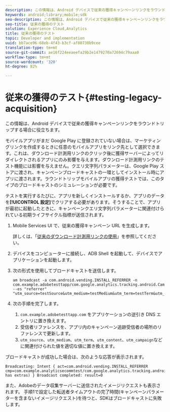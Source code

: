 ```yaml
---
description: この情報は、Android デバイスで従来の獲得キャンペーンリンクをラウンドトリップする場合に役立ちます。
keywords: android;library;mobile;sdk
seo-description: この情報は、Android デバイスで従来の獲得キャンペーンリンクをラウンドトリップする場合に役立ちます。
seo-title: 従来の獲得のテスト
solution: Experience Cloud,Analytics
title: 従来の獲得のテスト
topic: Developer and implementation
uuid: bb7ace96-68eb-4f43-b3cf-af80730b9cee
translation-type: tm+mt
source-git-commit: ae16f224eeaeefa29b2e1479270a72694c79aaa0
workflow-type: tm+mt
source-wordcount: '320'
ht-degree: 82%

---
```



# 従来の獲得のテスト{#testing-legacy-acquisition}

この情報は、Android デバイスで従来の獲得キャンペーンリンクをラウンドトリップする場合に役立ちます。

モバイルアプリがまだ Google Play に登録されていない場合は、マーケティングリンクを作成するときに任意のモバイルアプリをリンク先として選択できます。これは、ダウンロード計測用リンクのクリック後に獲得サーバーによってリダイレクトされるアプリにのみ影響を与えます。ダウンロード計測用リンクのテスト機能には影響を与えません。クエリ文字列パラメーターは、Google Play ストアに渡され、キャンペーンブロードキャストの一環としてインストール時にアプリに渡されます。ラウンドトリップモバイルアプリの獲得テストでは、このタイプのブロードキャストのシミュレーションが必要です。

テストを実行するたびに、アプリを新しくインストールするか、アプリのデータを&#x200B;**[!UICONTROL 設定]**&#x200B;でクリアする必要があります。そうすることで、アプリが最初に起動したときに、キャンペーンクエリ文字列パラメーターに関連付けられている初期ライフサイクル指標が送信されます。

1. Mobile Services UI で、従来の獲得キャンペーン URL を生成します。

   詳しくは、「[従来のダウンロード計測用リンクの使用](/help/using/acquisition-main/c-marketing-links-builder/t-create-edit-adobe-links/c-use-legacy-acquisition-links/c-use-legacy-acquisition-links.md)」を参照してください。
1. デバイスをコンピューターに接続し、ADB Shell を起動して、デバイスでアプリケーションを起動します。
1. 次の形式を使用してブロードキャストを送信します。

   ```
   am broadcast -a com.android.vending.INSTALL_REFERRER -n com.example.adobetesttapp/com.google.analytics.tracking.android.CampaignTrackingReceiver --es "referrer" "utm_source=testSource&utm_medium=testMedium&utm_term=testTerm&utm_content=testContent&utm_campaign=testCampaign&trackingcode=trackingvalue"
   ```

1. 次の手順を完了します。
   1. `com.example.adobetesttapp.com` をアプリケーションの逆引き DNS エントリに置き換えます。
   1. 受信者リファレンスを、アプリ内のキャンペーン追跡受信者の場所のリファレンスで更新します。
   1. `utm_source`、`utm_medium`、`utm_term`、`utm_content`、`utm_campaign`などに関連付けられた値を適切な値に置き換えます。

ブロードキャストが成功した場合は、次のような応答が表示されます。

```
Broadcasting: Intent { act=com.android.vending.INSTALL_REFERRER cmp=com.example.analyticsecommtest/com.google.analytics.tracking.android.AnalyticsReceiver has extras) } Broadcast completed: result=0
```

また、Adobeのデータ収集サーバーに送信されたイメージリクエストも表示されます。 手順1で設定した転送者タイムアウトの完了時間(キャンペーンパラメーターを含まないイメージリクエスト)を待つと、SDKはブロードキャストに失敗します。
